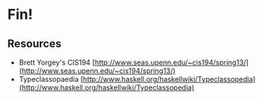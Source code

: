 # Fin!

## Resources

 - Brett Yorgey's CIS194 [http://www.seas.upenn.edu/~cis194/spring13/](http://www.seas.upenn.edu/~cis194/spring13/)
 - Typeclassopaedia [http://www.haskell.org/haskellwiki/Typeclassopedia](http://www.haskell.org/haskellwiki/Typeclassopedia)
